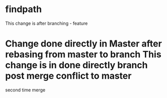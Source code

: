 # findpath
This change is after branching - feature


Change done directly in Master after rebasing from master to branch
This change is in done directly branch
post merge conflict to master
=======

second time merge

